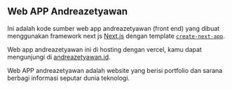## Web APP Andreazetyawan

Ini adalah kode sumber web app andreazetyawan (front end) yang dibuat menggunakan framework next js [Next.js](https://nextjs.org/) dengan template [`create-next-app`](https://github.com/vercel/next.js/tree/canary/packages/create-next-app).

Web app andreazetyawan ini di hosting dengan vercel, kamu dapat mengunjungi di [andreazetyawan.id](https://andreazetyawan.id/).

Web APP andreazetyawan adalah website yang berisi portfolio dan sarana berbagi informasi seputar dunia teknologi.